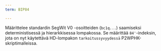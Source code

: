 ```yaml
---
term: BIP84

---
```

Määrittelee standardin SegWit V0 -osoitteiden (`bc1q...`) saamiseksi deterministisessä ja hierarkkisessa lompakossa. Se määrittää `84'`-indeksin, jota on nyt käytettävä HD-lompakon `tarkoitussyvyydessä` P2WPHK-skriptimalleissa.